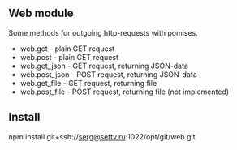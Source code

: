 Web module
-------------

Some methods for outgoing http-requests with pomises.

 * web.get          - plain GET request
 * web.post         - plain GET request
 * web.get_json     - GET request, returning JSON-data
 * web.post_json    - POST request, returning JSON-data
 * web.get_file     - GET request, returning file
 * web.post_file    - POST request, returning file (not implemented)
 

Install
--------

npm install git+ssh://serg@settv.ru:1022/opt/git/web.git 
